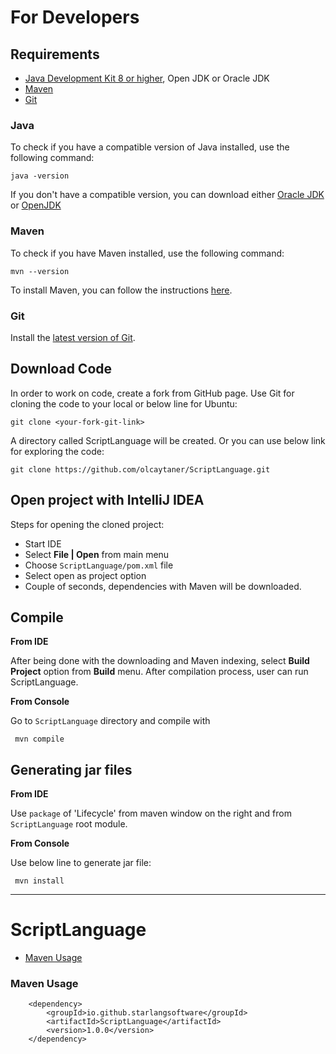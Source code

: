 For Developers
============

## Requirements

* [Java Development Kit 8 or higher](#java), Open JDK or Oracle JDK
* [Maven](#maven)
* [Git](#git)

### Java 

To check if you have a compatible version of Java installed, use the following command:

    java -version
    
If you don't have a compatible version, you can download either [Oracle JDK](https://www.oracle.com/technetwork/java/javase/downloads/jdk8-downloads-2133151.html) or [OpenJDK](https://openjdk.java.net/install/)    

### Maven
To check if you have Maven installed, use the following command:

    mvn --version
    
To install Maven, you can follow the instructions [here](https://maven.apache.org/install.html).      

### Git

Install the [latest version of Git](https://git-scm.com/book/en/v2/Getting-Started-Installing-Git).

## Download Code

In order to work on code, create a fork from GitHub page. 
Use Git for cloning the code to your local or below line for Ubuntu:

	git clone <your-fork-git-link>

A directory called ScriptLanguage will be created. Or you can use below link for exploring the code:

	git clone https://github.com/olcaytaner/ScriptLanguage.git

## Open project with IntelliJ IDEA

Steps for opening the cloned project:

* Start IDE
* Select **File | Open** from main menu
* Choose `ScriptLanguage/pom.xml` file
* Select open as project option
* Couple of seconds, dependencies with Maven will be downloaded. 


## Compile

**From IDE**

After being done with the downloading and Maven indexing, select **Build Project** option from **Build** menu. After compilation process, user can run ScriptLanguage.

**From Console**

Go to `ScriptLanguage` directory and compile with 

     mvn compile 

## Generating jar files

**From IDE**

Use `package` of 'Lifecycle' from maven window on the right and from `ScriptLanguage` root module.

**From Console**

Use below line to generate jar file:

     mvn install



------------------------------------------------

ScriptLanguage
============
+ [Maven Usage](#maven-usage)


### Maven Usage

        <dependency>
            <groupId>io.github.starlangsoftware</groupId>
            <artifactId>ScriptLanguage</artifactId>
            <version>1.0.0</version>
        </dependency>
